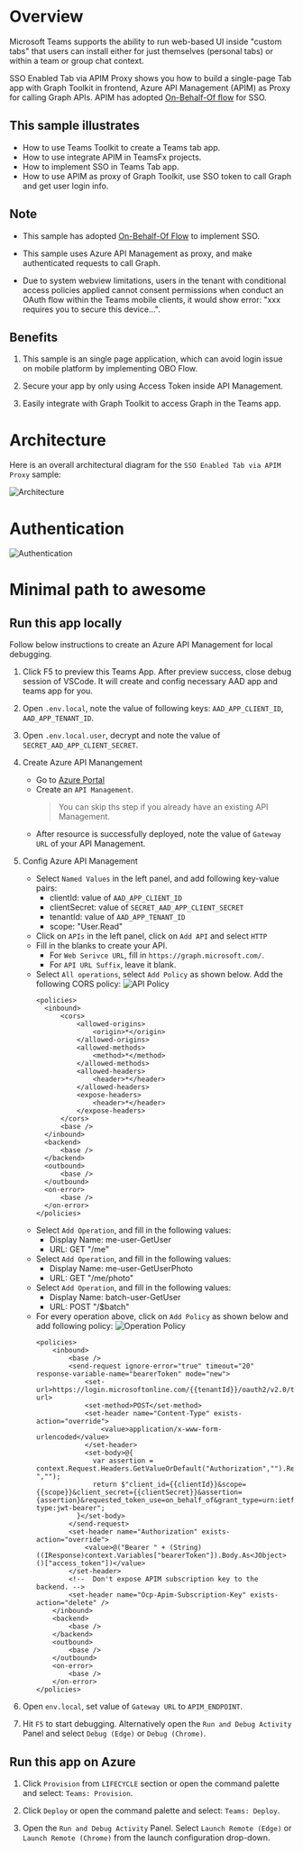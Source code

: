 # Overview

Microsoft Teams supports the ability to run web-based UI inside "custom tabs" that users can install either for just themselves (personal tabs) or within a team or group chat context.

SSO Enabled Tab via APIM Proxy shows you how to build a single-page Tab app with Graph Toolkit in frontend, Azure API Management (APIM) as Proxy for calling Graph APIs. APIM has adopted [On-Behalf-Of flow](https://learn.microsoft.com/en-us/azure/active-directory/develop/v2-oauth2-on-behalf-of-flow) for SSO.

## This sample illustrates

- How to use Teams Toolkit to create a Teams tab app.
- How to use integrate APIM in TeamsFx projects.
- How to implement SSO in Teams Tab app.
- How to use APIM as proxy of Graph Toolkit, use SSO token to call Graph and get user login info.

## Note
- This sample has adopted [On-Behalf-Of Flow](https://learn.microsoft.com/en-us/azure/active-directory/develop/v2-oauth2-on-behalf-of-flow) to implement SSO.

- This sample uses Azure API Management as proxy, and make authenticated requests to call Graph.

- Due to system webview limitations, users in the tenant with conditional access policies applied cannot consent permissions when conduct an OAuth flow within the Teams mobile clients, it would show error: "xxx requires you to secure this device...".

## Benefits

1. This sample is an single page application, which can avoid login issue on mobile platform by implementing OBO Flow.

1. Secure your app by only using Access Token inside API Management.

1. Easily integrate with Graph Toolkit to access Graph in the Teams app.

# Architecture

Here is an overall architectural diagram for the `SSO Enabled Tab via APIM Proxy` sample:

![Architecture](./images/Architecture.png)


# Authentication

![Authentication](./images/Authentication.png)

# Minimal path to awesome

## Run this app locally

Follow below instructions to create an Azure API Management for local debugging.

1. Click F5 to preview this Teams App. After preview success, close debug session of VSCode. It will create and config necessary AAD app and teams app for you.

1. Open `.env.local`, note the value of following keys: `AAD_APP_CLIENT_ID`, `AAD_APP_TENANT_ID`.

1. Open `.env.local.user`, decrypt and note the value of `SECRET_AAD_APP_CLIENT_SECRET`.

1. Create Azure API Manangement

    - Go to [Azure Portal](https://ms.portal.azure.com/#home)
    - Create an `API Management`.
      > You can skip ths step if you already have an existing API Management.
    - After resource is successfully deployed, note the value of `Gateway URL` of your API Management.
    
1. Config Azure API Management
    - Select `Named Values` in the left panel, and add following key-value pairs:
      * clientId: value of `AAD_APP_CLIENT_ID`
      * clientSecret: value of `SECRET_AAD_APP_CLIENT_SECRET`
      * tenantId: value of `AAD_APP_TENANT_ID`
      * scope: "User.Read"
    - Click on `APIs` in the left panel, click on `Add API` and select `HTTP`
    - Fill in the blanks to create your API.
      * For `Web Serivce URL`, fill in `https://graph.microsoft.com/`.
      * For `API URL Suffix`, leave it blank.
    - Select `All operations`, select `Add Policy` as shown below. Add the following CORS policy:
     ![API Policy](./images/API%20Policy.png)
      ```
      <policies>
        <inbound>
            <cors>
                <allowed-origins>
                    <origin>*</origin>
                </allowed-origins>
                <allowed-methods>
                    <method>*</method>
                </allowed-methods>
                <allowed-headers>
                    <header>*</header>
                </allowed-headers>
                <expose-headers>
                    <header>*</header>
                </expose-headers>
            </cors>
            <base />
        </inbound>
        <backend>
            <base />
        </backend>
        <outbound>
            <base />
        </outbound>
        <on-error>
            <base />
        </on-error>
      </policies>
      ``` 
    - Select `Add Operation`, and fill in the following values:
      * Display Name: me-user-GetUser 
      * URL: GET "/me"
    - Select `Add Operation`, and fill in the following values:
      * Display Name: me-user-GetUserPhoto
      * URL: GET "/me/photo"
    - Select `Add Operation`, and fill in the following values:
      * Display Name: batch-user-GetUser
      * URL: POST "/$batch"
    - For every operation above, click on `Add Policy` as shown below and add following policy:
      ![Operation Policy](./images/Operation%20Policy.png)
      ```
      <policies>
          <inbound>
              <base />
              <send-request ignore-error="true" timeout="20" response-variable-name="bearerToken" mode="new">
                  <set-url>https://login.microsoftonline.com/{{tenantId}}/oauth2/v2.0/token</set-url>
                  <set-method>POST</set-method>
                  <set-header name="Content-Type" exists-action="override">
                      <value>application/x-www-form-urlencoded</value>
                  </set-header>
                  <set-body>@{
                    var assertion = context.Request.Headers.GetValueOrDefault("Authorization","").Replace("Bearer ","");
                    return $"client_id={{clientId}}&scope={{scope}}&client_secret={{clientSecret}}&assertion={assertion}&requested_token_use=on_behalf_of&grant_type=urn:ietf:params:oauth:grant-type:jwt-bearer";
                }</set-body>
              </send-request>
              <set-header name="Authorization" exists-action="override">
                  <value>@("Bearer " + (String)((IResponse)context.Variables["bearerToken"]).Body.As<JObject>()["access_token"])</value>
              </set-header>
              <!--  Don't expose APIM subscription key to the backend. -->
              <set-header name="Ocp-Apim-Subscription-Key" exists-action="delete" />
          </inbound>
          <backend>
              <base />
          </backend>
          <outbound>
              <base />
          </outbound>
          <on-error>
              <base />
          </on-error>
      </policies>
      ```

1. Open `env.local`, set value of `Gateway URL` to `APIM_ENDPOINT`.

1. Hit `F5` to start debugging. Alternatively open the `Run and Debug Activity` Panel and select `Debug (Edge)` or `Debug (Chrome)`.

## Run this app on Azure
1. Click `Provision` from `LIFECYCLE` section or open the command palette and select: `Teams: Provision`.

1. Click `Deploy` or open the command palette and select: `Teams: Deploy`.

1. Open the `Run and Debug Activity` Panel. Select `Launch Remote (Edge)` or `Launch Remote (Chrome)` from the launch configuration drop-down.